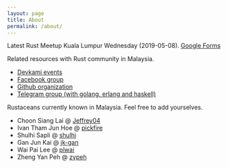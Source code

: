 ```yaml
---
layout: page
title: About
permalink: /about/
---
```


Latest Rust Meetup Kuala Lumpur Wednesday (2019-05-08).
[Google Forms](https://docs.google.com/forms/d/e/1FAIpQLScUHpCLPMF8I1QxA_WnIz9bipalrNsUckSyLMysGGNB5y0Lyw/viewform)

Related resources with Rust community in Malaysia.

- [Devkami events][devkami]
- [Facebook group][facebook]
- [Github organization][github]
- [Telegram group (with golang, erlang and haskell)][telegram]

[devkami]:  https://devkami.com/page/meetups/
[facebook]: https://www.facebook.com/groups/1876280775927500/
[github]:   https://github.com/rust-malaysia
[telegram]: https://t.me/golangmalaysia

Rustaceans currently known in Malaysia. Feel free to add yourselves.

- Choon Siang Lai @ [Jeffrey04](https://github.com/Jeffrey04)
- Ivan Tham Jun Hoe @ [pickfire](https://github.com/pickfire)
- Shulhi Sapli @ [shulhi](https://github.com/shulhi)
- Gan Jun Kai @ [jk-gan](https://github.com/jk-gan)
- Wai Pai Lee @ [plwai](https://github.com/plwai)
- Zheng Yan Peh @ [zypeh](https://github.com/zypeh)
